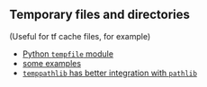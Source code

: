 ## Temporary files and directories

\(Useful for tf cache files, for example\)

- [Python `tempfile` module](https://docs.python.org/2/library/tempfile.html)
- [some examples](https://www.tutorialspoint.com/generate-temporary-files-and-directories-using-python)
- [`temppathlib` has better integration with `pathlib`](https://pypi.org/project/temppathlib/)
